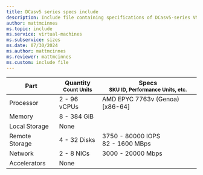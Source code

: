 ```yaml
---
title: DCasv5 series specs include
description: Include file containing specifications of DCasv5-series VM sizes.
author: mattmcinnes
ms.topic: include
ms.service: virtual-machines
ms.subservice: sizes
ms.date: 07/30/2024
ms.author: mattmcinnes
ms.reviewer: mattmcinnes
ms.custom: include file
---
```

| Part | Quantity <br><sup>Count Units | Specs <br><sup>SKU ID, Performance Units, etc.  |
|---|---|---|
| Processor      | 2 - 96 vCPUs       | AMD EPYC 7763v (Genoa) [x86-64]                               |
| Memory         | 8 - 384 GiB          |                                  |
| Local Storage  | None           |                                |
| Remote Storage | 4 - 32 Disks    | 3750 - 80000 IOPS <br>82 - 1600 MBps   |
| Network        | 2 - 8 NICs          | 3000 - 20000 Mbps                          |
| Accelerators   | None              |                                   |

